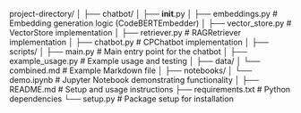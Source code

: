 project-directory/
│
├── chatbot/
│   ├── __init__.py
│   ├── embeddings.py           # Embedding generation logic (CodeBERTEmbedder)
│   ├── vector_store.py         # VectorStore implementation
│   ├── retriever.py            # RAGRetriever implementation
│   ├── chatbot.py              # CPChatbot implementation
│
├── scripts/
│   ├── main.py                 # Main entry point for the chatbot
│   ├── example_usage.py        # Example usage and testing
│
├── data/
│   └── combined.md             # Example Markdown file
│
├── notebooks/
│   └── demo.ipynb              # Jupyter Notebook demonstrating functionality
│
├── README.md                   # Setup and usage instructions
├── requirements.txt            # Python dependencies
└── setup.py                    # Package setup for installation
